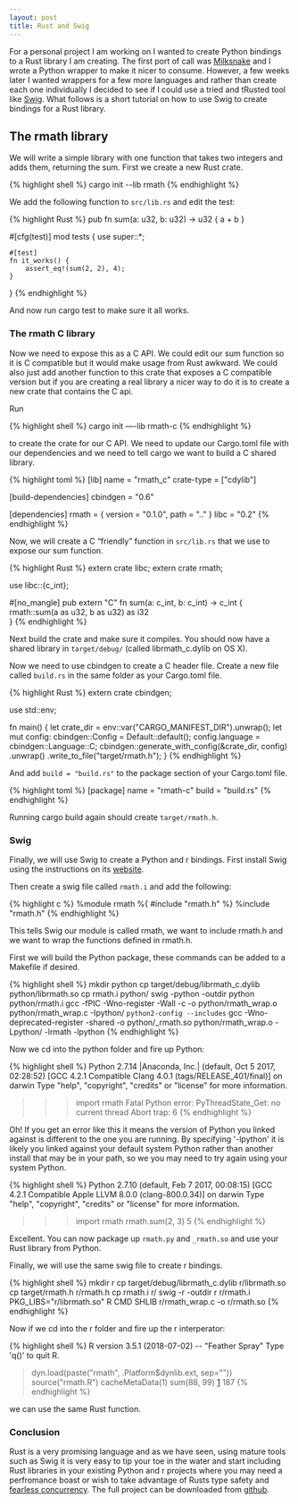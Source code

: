 ```yaml
---
layout: post
title: Rust and Swig
---
```


For a personal project I am working on I wanted to create Python bindings to a Rust library I am creating. The first port of call was [Milksnake][1] and I wrote a Python wrapper to make it nicer to consume. However, a few weeks later I wanted wrappers for a few more languages and rather than create each one individually I decided to see if I could use a tried and tRusted tool like [Swig][2]. What follows is a short tutorial on how to use Swig to create bindings for a Rust library.

## The rmath library

We will write a simple library with one function that takes two integers and adds them, returning the sum. First we create a new Rust crate.

{% highlight shell %}
cargo init --lib rmath
{% endhighlight %}

We add the following function to `src/lib.rs` and edit the test:

{% highlight Rust %}
pub fn sum(a: u32, b: u32) -> u32 {
  a + b
}

#[cfg(test)]
mod tests {
    use super::*;
    
    #[test]
    fn it_works() {
        assert_eq!(sum(2, 2), 4);
    }
}
{% endhighlight %}


And now run cargo test to make sure it all works.

### The rmath C library

Now we need to expose this as a C API. We could edit our sum function so it is C compatible but it would make usage from Rust awkward. We could also just add another function to this crate that exposes a C compatible version but if you are creating a real library a nicer way to do it is to create a new crate that contains the C api.

Run

{% highlight shell %}
cargo init —-lib rmath-c
{% endhighlight %}

to create the crate for our C API. We need to update our Cargo.toml file with our dependencies and we need to tell cargo we want to build a C shared library.

{% highlight toml %}
[lib]
name = "rmath_c"
crate-type = ["cdylib"]

[build-dependencies]
cbindgen = "0.6"

[dependencies]
rmath = { version = "0.1.0", path = ".." }
libc = "0.2"
{% endhighlight %}

Now, we will create a C “friendly” function in `src/lib.rs` that we use to expose our sum function.

{% highlight Rust %}
extern crate libc;
extern crate rmath;

use libc::{c_int};

#[no_mangle]
pub extern "C" fn sum(a: c_int, b: c_int) -> c_int {
    rmath::sum(a as u32, b as u32) as i32    
}
{% endhighlight %}

Next build the crate and make sure it compiles. You should now have a shared library in `target/debug/` (called librmath_c.dylib on OS X).

Now we need to use cbindgen to create a C header file. Create a new file called `build.rs` in the same folder as your Cargo.toml file.

{% highlight Rust %}
extern crate cbindgen;

use std::env;

fn main() {
    let crate_dir = env::var("CARGO_MANIFEST_DIR").unwrap();
    let mut config: cbindgen::Config = Default::default();
    config.language = cbindgen::Language::C;
    cbindgen::generate_with_config(&crate_dir, config)
      .unwrap()
      .write_to_file("target/rmath.h");
}
{% endhighlight %}

And add `build = "build.rs"` to the package section of your Cargo.toml file.

{% highlight toml %}
[package]
name = "rmath-c"
build = "build.rs"
{% endhighlight %}

Running cargo build again should create `target/rmath.h`.

### Swig

Finally, we will use Swig to create a Python and r bindings. First install Swig using the instructions on its [website][2].

Then create a swig file called `rmath.i` and add the following:

{% highlight c %}
%module rmath
%{
#include "rmath.h"
%}
%include "rmath.h"
{% endhighlight %}

This tells Swig our module is called rmath, we want to include rmath.h and we want to wrap the functions defined in rmath.h. 

First we will build the Python package, these commands can be added to a Makefile if desired.

{% highlight shell %}
mkdir python
cp target/debug/librmath_c.dylib python/librmath.so
cp rmath.i python/
swig -python -outdir python python/rmath.i
gcc -fPIC -Wno-register -Wall -c -o python/rmath_wrap.o python/rmath_wrap.c -Ipython/ `python2-config --includes`
gcc -Wno-deprecated-register -shared -o python/_rmath.so python/rmath_wrap.o -Lpython/ -lrmath -lpython
{% endhighlight %}

Now we cd into the python folder and fire up Python:

{% highlight shell %}
Python 2.7.14 |Anaconda, Inc.| (default, Oct 5 2017, 02:28:52)
[GCC 4.2.1 Compatible Clang 4.0.1 (tags/RELEASE_401/final)] on darwin
Type "help", "copyright", "credits" or "license" for more information.
>>> import rmath
Fatal Python error: PyThreadState_Get: no current thread
Abort trap: 6
{% endhighlight %}

Oh! If you get an error like this it means the version of Python you linked against is different to the one you are running. By specifying '-lpython' it is likely you linked against your default system Python rather than another install that may be in your path, so we you may need to try again using your system Python.

{% highlight shell %}
Python 2.7.10 (default, Feb 7 2017, 00:08:15)
[GCC 4.2.1 Compatible Apple LLVM 8.0.0 (clang-800.0.34)] on darwin
Type "help", "copyright", "credits" or "license" for more information.
>>> import rmath
>>> rmath.sum(2, 3)
5
{% endhighlight %}

Excellent. You can now package up `rmath.py` and `_rmath.so` and use your Rust library from Python.

Finally, we will use the same swig file to create r bindings.

{% highlight shell %}
mkdir r
cp target/debug/librmath_c.dylib r/librmath.so
cp target/rmath.h r/rmath.h
cp rmath.i r/
swig -r -outdir r r/rmath.i	
PKG_LIBS="r/librmath.so" R CMD SHLIB r/rmath_wrap.c -o r/rmath.so
{% endhighlight %}

Now if we cd into the r folder and fire up the r interperator:

{% highlight shell %}
R version 3.5.1 (2018-07-02) -- "Feather Spray"
Type 'q()' to quit R.

> dyn.load(paste("rmath", .Platform$dynlib.ext, sep=""))
> source("rmath.R")
> cacheMetaData(1)
> sum(88, 99)
[1] 187
{% endhighlight %}

we can use the same Rust function.

### Conclusion

Rust is a very promising language and as we have seen, using mature tools such as Swig it is very easy to tip your toe in the water and start including Rust libraries in your existing Python and r projects where you may need a perfromance boast or wish to take advantage of Rusts type safety and [fearless concurrency][3]. The full project can be downloaded from [github][4].

[1]: https://github.com/getsentry/milksnake "Milksnake"
[2]: http://swig.org/ "SWIG"
[3]: https://blog.Rust-lang.org/2015/04/10/Fearless-Concurrency.html "Fearless Concurrency"
[4]: https://github.com/prio/rmath "rmath github repo"
